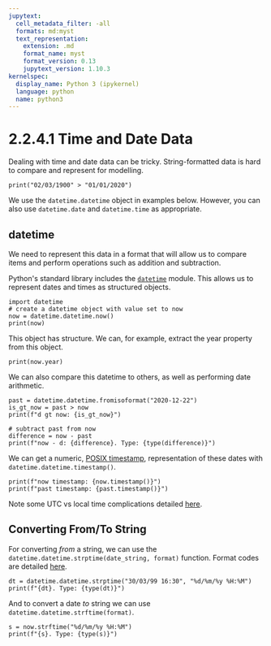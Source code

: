 ```yaml
---
jupytext:
  cell_metadata_filter: -all
  formats: md:myst
  text_representation:
    extension: .md
    format_name: myst
    format_version: 0.13
    jupytext_version: 1.10.3
kernelspec:
  display_name: Python 3 (ipykernel)
  language: python
  name: python3
---
```


# 2.2.4.1 Time and Date Data

Dealing with time and date data can be tricky. String-formatted data is hard to compare and represent for modelling.

```{code-cell} ipython3
print("02/03/1900" > "01/01/2020")
```

We use the `datetime.datetime` object in examples below. However, you can also use `datetime.date` and `datetime.time` as appropriate.

## datetime

We need to represent this data in a format that will allow us to compare items and perform operations such as addition and subtraction.

Python's standard library includes the [`datetime`](https://docs.python.org/3/library/datetime.html) module.
This allows us to represent dates and times as structured objects.

```{code-cell} ipython3
import datetime
# create a datetime object with value set to now
now = datetime.datetime.now()
print(now)
```

This object has structure. We can, for example, extract the year property from this object.

```{code-cell} ipython3
print(now.year)
```

We can also compare this datetime to others, as well as performing date arithmetic.

```{code-cell} ipython3
past = datetime.datetime.fromisoformat("2020-12-22")
is_gt_now = past > now
print(f"d gt now: {is_gt_now}")

# subtract past from now
difference = now - past
print(f"now - d: {difference}. Type: {type(difference)}")
```

We can get a numeric, [POSIX timestamp](https://en.wikipedia.org/wiki/Unix_time), representation of these dates with `datetime.datetime.timestamp()`.

```{code-cell} ipython3
print(f"now timestamp: {now.timestamp()}")
print(f"past timestamp: {past.timestamp()}")
```

Note some UTC vs local time complications detailed [here](https://docs.python.org/3/library/datetime.html#datetime.datetime.timestamp).

## Converting From/To String

For converting *from* a string, we can use the `datetime.datetime.strptime(date_string, format)` function. Format codes are detailed [here](https://docs.python.org/3/library/datetime.html#strftime-and-strptime-format-codes).

```{code-cell} ipython3
dt = datetime.datetime.strptime("30/03/99 16:30", "%d/%m/%y %H:%M")
print(f"{dt}. Type: {type(dt)}")
```

And to convert a date *to* string we can use `datetime.datetime.strftime(format)`.

```{code-cell} ipython3
s = now.strftime("%d/%m/%y %H:%M")
print(f"{s}. Type: {type(s)}")
```
